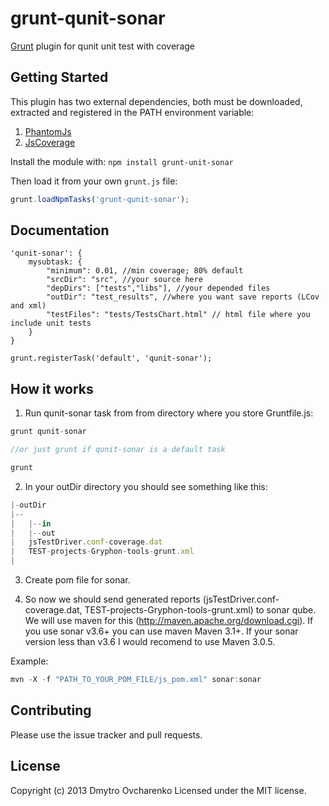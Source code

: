 # grunt-qunit-sonar

[Grunt](https://github.com/gruntjs/grunt) plugin for qunit unit test with coverage

## Getting Started

This plugin has two external dependencies, both must be downloaded, extracted and registered in the PATH environment variable:

1. [PhantomJs](http://phantomjs.org/download.html)
2. [JsCoverage](http://siliconforks.com/jscoverage/download.html)

Install the module with: `npm install grunt-unit-sonar`

Then load it from your own `grunt.js` file:

```js
grunt.loadNpmTasks('grunt-qunit-sonar');
```

## Documentation

	'qunit-sonar': {
     	mysubtask: {
		    "minimum": 0.01, //min coverage; 80% default
		    "srcDir": "src", //your source here 
		    "depDirs": ["tests","libs"], //your depended files
		    "outDir": "test_results", //where you want save reports (LCov and xml)
		    "testFiles": "tests/TestsChart.html" // html file where you include unit tests
		}
    }

	grunt.registerTask('default', 'qunit-sonar');

## How it works

1. Run qunit-sonar task from from directory where you store Gruntfile.js:

```js
grunt qunit-sonar

//or just grunt if qunit-sonar is a default task

grunt
```

2. In your outDir directory you should see something like this:

```js
|-outDir
|--
|	|--in
|	|--out
|	jsTestDriver.conf-coverage.dat
|	TEST-projects-Gryphon-tools-grunt.xml
|
```

3. Create pom file for sonar.

4. So now we should send generated reports (jsTestDriver.conf-coverage.dat, TEST-projects-Gryphon-tools-grunt.xml) to sonar qube. 
We will use maven for this (http://maven.apache.org/download.cgi). If you use sonar v3.6+ you can use maven Maven 3.1+. If your sonar version less than v3.6 I would recomend to use Maven 3.0.5.

Example:

```js
mvn -X -f "PATH_TO_YOUR_POM_FILE/js_pom.xml" sonar:sonar
```

## Contributing

Please use the issue tracker and pull requests.

## License

Copyright (c) 2013 Dmytro Ovcharenko
Licensed under the MIT license.